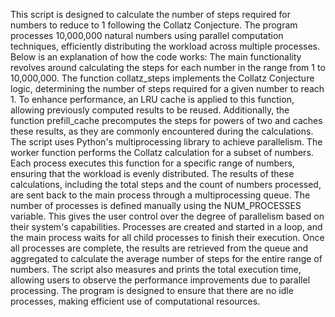 This script is designed to calculate the number of steps required for numbers to reduce to 1 following the Collatz Conjecture. The program processes 10,000,000 natural numbers using parallel computation techniques, efficiently distributing the workload across multiple processes. Below is an explanation of how the code works:
The main functionality revolves around calculating the steps for each number in the range from 1 to 10,000,000. The function collatz_steps implements the Collatz Conjecture logic, determining the number of steps required for a given number to reach 1. To enhance performance, an LRU cache is applied to this function, allowing previously computed results to be reused. Additionally, the function prefill_cache precomputes the steps for powers of two and caches these results, as they are commonly encountered during the calculations.
The script uses Python's multiprocessing library to achieve parallelism. The worker function performs the Collatz calculation for a subset of numbers. Each process executes this function for a specific range of numbers, ensuring that the workload is evenly distributed. The results of these calculations, including the total steps and the count of numbers processed, are sent back to the main process through a multiprocessing queue.
The number of processes is defined manually using the NUM_PROCESSES variable. This gives the user control over the degree of parallelism based on their system's capabilities. Processes are created and started in a loop, and the main process waits for all child processes to finish their execution. Once all processes are complete, the results are retrieved from the queue and aggregated to calculate the average number of steps for the entire range of numbers.
The script also measures and prints the total execution time, allowing users to observe the performance improvements due to parallel processing. The program is designed to ensure that there are no idle processes, making efficient use of computational resources.
